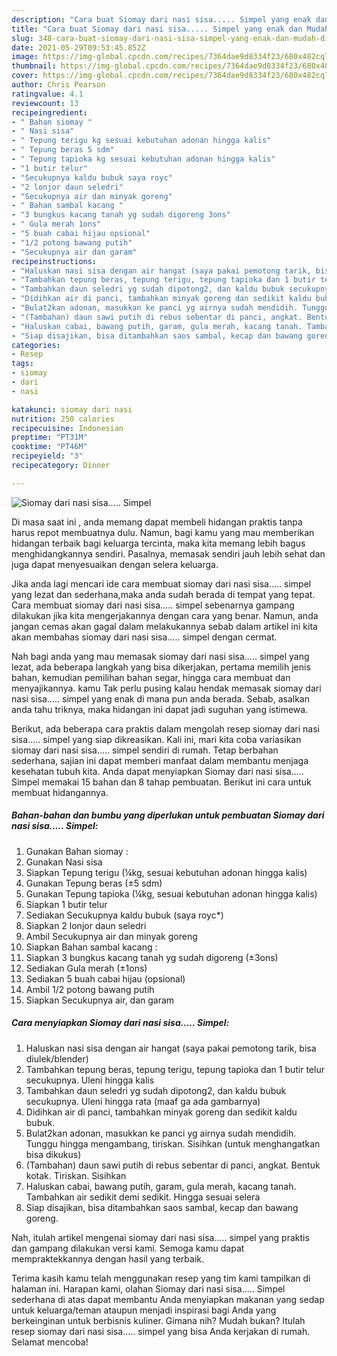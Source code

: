 ```yaml
---
description: "Cara buat Siomay dari nasi sisa..... Simpel yang enak dan Mudah Dibuat"
title: "Cara buat Siomay dari nasi sisa..... Simpel yang enak dan Mudah Dibuat"
slug: 348-cara-buat-siomay-dari-nasi-sisa-simpel-yang-enak-dan-mudah-dibuat
date: 2021-05-29T09:53:45.852Z
image: https://img-global.cpcdn.com/recipes/7364dae9d8334f23/680x482cq70/siomay-dari-nasi-sisa-simpel-foto-resep-utama.jpg
thumbnail: https://img-global.cpcdn.com/recipes/7364dae9d8334f23/680x482cq70/siomay-dari-nasi-sisa-simpel-foto-resep-utama.jpg
cover: https://img-global.cpcdn.com/recipes/7364dae9d8334f23/680x482cq70/siomay-dari-nasi-sisa-simpel-foto-resep-utama.jpg
author: Chris Pearson
ratingvalue: 4.1
reviewcount: 13
recipeingredient:
- " Bahan siomay "
- " Nasi sisa"
- " Tepung terigu kg sesuai kebutuhan adonan hingga kalis"
- " Tepung beras 5 sdm"
- " Tepung tapioka kg sesuai kebutuhan adonan hingga kalis"
- "1 butir telur"
- "Secukupnya kaldu bubuk saya royc"
- "2 lonjor daun seledri"
- "Secukupnya air dan minyak goreng"
- " Bahan sambal kacang "
- "3 bungkus kacang tanah yg sudah digoreng 3ons"
- " Gula merah 1ons"
- "5 buah cabai hijau opsional"
- "1/2 potong bawang putih"
- "Secukupnya air dan garam"
recipeinstructions:
- "Haluskan nasi sisa dengan air hangat (saya pakai pemotong tarik, bisa diulek/blender)"
- "Tambahkan tepung beras, tepung terigu, tepung tapioka dan 1 butir telur secukupnya. Uleni hingga kalis"
- "Tambahkan daun seledri yg sudah dipotong2, dan kaldu bubuk secukupnya. Uleni hingga rata (maaf ga ada gambarnya)"
- "Didihkan air di panci, tambahkan minyak goreng dan sedikit kaldu bubuk."
- "Bulat2kan adonan, masukkan ke panci yg airnya sudah mendidih. Tunggu hingga mengambang, tiriskan. Sisihkan (untuk menghangatkan bisa dikukus)"
- "(Tambahan) daun sawi putih di rebus sebentar di panci, angkat. Bentuk kotak. Tiriskan. Sisihkan"
- "Haluskan cabai, bawang putih, garam, gula merah, kacang tanah. Tambahkan air sedikit demi sedikit. Hingga sesuai selera"
- "Siap disajikan, bisa ditambahkan saos sambal, kecap dan bawang goreng."
categories:
- Resep
tags:
- siomay
- dari
- nasi

katakunci: siomay dari nasi 
nutrition: 250 calories
recipecuisine: Indonesian
preptime: "PT31M"
cooktime: "PT46M"
recipeyield: "3"
recipecategory: Dinner

---
```



![Siomay dari nasi sisa..... Simpel](https://img-global.cpcdn.com/recipes/7364dae9d8334f23/680x482cq70/siomay-dari-nasi-sisa-simpel-foto-resep-utama.jpg)

Di masa  saat ini , anda memang dapat membeli hidangan praktis tanpa harus repot membuatnya dulu. Namun, bagi kamu yang mau memberikan hidangan terbaik bagi keluarga tercinta, maka kita memang lebih bagus menghidangkannya sendiri. Pasalnya, memasak sendiri jauh lebih sehat dan juga dapat menyesuaikan dengan selera keluarga.

Jika anda lagi mencari ide cara membuat siomay dari nasi sisa..... simpel yang lezat dan sederhana,maka anda sudah berada di tempat yang tepat. Cara membuat siomay dari nasi sisa..... simpel  sebenarnya gampang dilakukan jika kita mengerjakannya dengan cara yang benar. Namun, anda jangan cemas akan gagal dalam melakukannya 
sebab dalam artikel ini kita akan membahas siomay dari nasi sisa..... simpel dengan cermat.  



Nah bagi anda yang mau memasak siomay dari nasi sisa..... simpel yang lezat, ada beberapa langkah yang bisa dikerjakan, pertama memilih jenis bahan, kemudian pemilihan bahan segar, hingga cara membuat dan menyajikannya. kamu Tak perlu pusing kalau hendak memasak siomay dari nasi sisa..... simpel yang enak di mana pun anda berada. Sebab, asalkan anda  tahu triknya, maka hidangan ini dapat jadi suguhan yang istimewa.

Berikut, ada beberapa cara praktis  dalam mengolah resep siomay dari nasi sisa..... simpel yang siap dikreasikan. Kali ini, mari kita coba variasikan siomay dari nasi sisa..... simpel sendiri di rumah. Tetap berbahan sederhana, sajian ini dapat memberi manfaat dalam membantu menjaga kesehatan tubuh kita. Anda dapat menyiapkan Siomay dari nasi sisa..... Simpel memakai 15 bahan dan 8 tahap pembuatan. Berikut ini cara untuk membuat hidangannya.

<!--inarticleads1-->

##### Bahan-bahan dan bumbu yang diperlukan untuk pembuatan Siomay dari nasi sisa..... Simpel:

1. Gunakan  Bahan siomay :
1. Gunakan  Nasi sisa
1. Siapkan  Tepung terigu (¼kg, sesuai kebutuhan adonan hingga kalis)
1. Gunakan  Tepung beras (±5 sdm)
1. Gunakan  Tepung tapioka (¼kg, sesuai kebutuhan adonan hingga kalis)
1. Siapkan 1 butir telur
1. Sediakan Secukupnya kaldu bubuk (saya royc*)
1. Siapkan 2 lonjor daun seledri
1. Ambil Secukupnya air dan minyak goreng
1. Siapkan  Bahan sambal kacang :
1. Siapkan 3 bungkus kacang tanah yg sudah digoreng (±3ons)
1. Sediakan  Gula merah (±1ons)
1. Sediakan 5 buah cabai hijau (opsional)
1. Ambil 1/2 potong bawang putih
1. Siapkan Secukupnya air, dan garam




<!--inarticleads2-->

##### Cara menyiapkan Siomay dari nasi sisa..... Simpel:

1. Haluskan nasi sisa dengan air hangat (saya pakai pemotong tarik, bisa diulek/blender)
1. Tambahkan tepung beras, tepung terigu, tepung tapioka dan 1 butir telur secukupnya. Uleni hingga kalis
1. Tambahkan daun seledri yg sudah dipotong2, dan kaldu bubuk secukupnya. Uleni hingga rata (maaf ga ada gambarnya)
1. Didihkan air di panci, tambahkan minyak goreng dan sedikit kaldu bubuk.
1. Bulat2kan adonan, masukkan ke panci yg airnya sudah mendidih. Tunggu hingga mengambang, tiriskan. Sisihkan (untuk menghangatkan bisa dikukus)
1. (Tambahan) daun sawi putih di rebus sebentar di panci, angkat. Bentuk kotak. Tiriskan. Sisihkan
1. Haluskan cabai, bawang putih, garam, gula merah, kacang tanah. Tambahkan air sedikit demi sedikit. Hingga sesuai selera
1. Siap disajikan, bisa ditambahkan saos sambal, kecap dan bawang goreng.




Nah, itulah artikel mengenai  siomay dari nasi sisa..... simpel  yang praktis dan gampang dilakukan versi kami. Semoga kamu dapat mempraktekkannya dengan hasil yang terbaik. 

Terima kasih kamu telah menggunakan resep yang tim kami tampilkan di halaman ini. Harapan kami, olahan  Siomay dari nasi sisa..... Simpel sederhana di atas dapat membantu Anda menyiapkan makanan yang sedap untuk keluarga/teman ataupun menjadi inspirasi bagi Anda yang berkeinginan untuk berbisnis kuliner. Gimana nih? Mudah bukan? Itulah resep siomay dari nasi sisa..... simpel yang bisa Anda kerjakan di rumah. Selamat mencoba!


